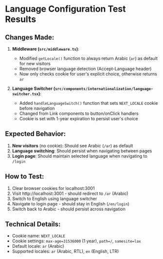 # Language Configuration Test Results

## Changes Made:

1. **Middleware (`src/middleware.ts`)**:
   - Modified `getLocale()` function to always return Arabic (`ar`) as default for new visitors
   - Removed browser language detection (Accept-Language header)
   - Now only checks cookie for user's explicit choice, otherwise returns `ar`

2. **Language Switcher (`src/components/internationalization/language-switcher.tsx`)**:
   - Added `handleLanguageSwitch()` function that sets `NEXT_LOCALE` cookie before navigation
   - Changed from Link components to button/onClick handlers
   - Cookie is set with 1-year expiration to persist user's choice

## Expected Behavior:

1. **New visitors** (no cookie): Should see Arabic (`/ar`) as default
2. **Language switching**: Should persist when navigating between pages
3. **Login page**: Should maintain selected language when navigating to `/login`

## How to Test:

1. Clear browser cookies for localhost:3001
2. Visit http://localhost:3001 - should redirect to `/ar` (Arabic)
3. Switch to English using language switcher
4. Navigate to login page - should stay in English (`/en/login`)
5. Switch back to Arabic - should persist across navigation

## Technical Details:

- Cookie name: `NEXT_LOCALE`
- Cookie settings: `max-age=31536000` (1 year), `path=/`, `samesite=lax`
- Default locale: `ar` (Arabic)
- Supported locales: `ar` (Arabic, RTL), `en` (English, LTR)